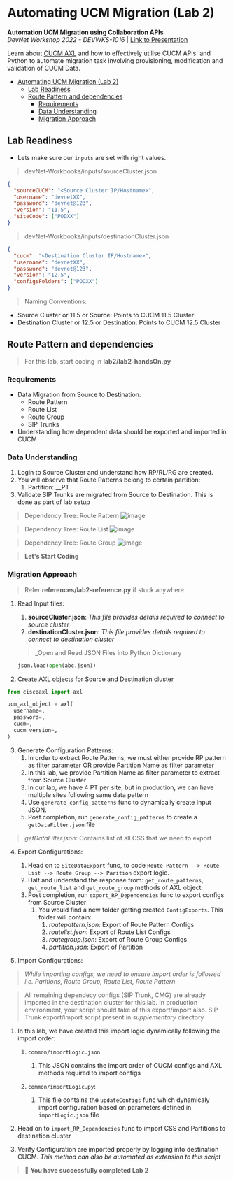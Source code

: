 # Automating UCM Migration (Lab 2)
**Automation UCM Migration using Collaboration APIs**  
*DevNet Workshop 2022 - DEVWKS-1016* | [Link to Presentation](xxx.pptx) 

Learn about [CUCM AXL](https://developer.cisco.com/docs/axl-developer-guide/) and how to effectively utilise CUCM APIs' and Python to automate migration task involving provisioning, modification and validation of CUCM Data.



- [Automating UCM Migration (Lab 2)](#automating-ucm-migration-lab-2)
  - [Lab Readiness](#lab-readiness)
  - [Route Pattern and dependencies](#route-pattern-and-dependencies)
    - [Requirements](#requirements)
    - [Data Understanding](#data-understanding)
    - [Migration Approach](#migration-approach)


## Lab Readiness

- Lets make sure our `inputs` are set with right values.
 > devNet-Workbooks/inputs/sourceCluster.json
  ```json
  {
    "sourceCUCM": "<Source Cluster IP/Hostname>",
    "username": "devnetXX",
    "password": "devnet@123",
    "version": "11.5",
    "siteCode": ["PODXX"]
  }
  ```
  > devNet-Workbooks/inputs/destinationCluster.json
  ```json
  {
    "cucm": "<Destination Cluster IP/Hostname>",
    "username": "devnetXX",
    "password": "devnet@123",
    "version": "12.5",
    "configsFolders": ["PODXX"]
  }
  ```
  > Naming Conventions:
  - Source Cluster or 11.5 or Source: Points to CUCM 11.5 Cluster
  - Destination Cluster or 12.5 or Destination: Points to CUCM 12.5 Cluster

## Route Pattern and dependencies

> For this lab, start coding in **lab2/lab2-handsOn.py**

### Requirements

- Data Migration from Source to Destination:
  - Route Pattern
  - Route List
  - Route Group
  - SIP Trunks
- Understanding how dependent data should be exported and imported in CUCM

### Data Understanding
1. Login to Source Cluster and understand how RP/RL/RG are created.
2. You will observe that Route Patterns belong to certain partition:
   1. Partition: <siteCode>_<type>_PT
3. Validate SIP Trunks are migrated from Source to Destination. This is done as part of lab setup

> Dependency Tree: Route Pattern
![image](https://user-images.githubusercontent.com/40081345/169755205-6f4966a4-af10-4580-9da8-fbb933998799.png)

> Dependency Tree: Route List
![image](https://user-images.githubusercontent.com/40081345/169755500-ae244b84-6087-43bb-b061-bd39efb22743.png)

> Dependency Tree: Route Group
![image](https://user-images.githubusercontent.com/40081345/169755343-7613817c-f6fe-4bb1-ac73-b05145767d8a.png)


> **Let's Start Coding**

### Migration Approach
> Refer **references/lab2-reference.py** if stuck anywhere


1. Read Input files:
   1. **sourceCluster.json**: _This file provides details required to connect to source cluster_ 
   2. **destinationCluster.json**: _This file provides details required to connect to destination cluster_

    > _Open and Read JSON Files into Python Dictionary
    ```python
    json.load(open(abc.json))
    ```

2. Create AXL objects for Source and Destination cluster
   
  ```python
  from ciscoaxl import axl

  ucm_axl_object = axl(
    username=,
    password=,
    cucm=,
    cucm_version=,
  )
  ```
3. Generate Configuration Patterns:
   1. In order to extract Route Patterns, we must either provide RP pattern as filter parameter OR provide Partition Name as filter parameter
   2. In this lab, we provide Partition Name as filter parameter to extract from Source Cluster
   3. In our lab, we have 4 PT per site, but in production, we can have multiple sites following same data pattern
   4. Use `generate_config_patterns` func to dynamically create Input JSON. 
   5. Post completion, run `generate_config_patterns` to create a `getDataFilter.json` file

> _getDataFilter.json_: Contains list of all CSS that we need to export

4. Export Configurations:
   1. Head on to `SiteDataExport` func, to code `Route Pattern --> Route List --> Route Group --> Parition` export logic. 
   2. Halt and understand the response from: `get_route_patterns`, `get_route_list` and `get_route_group` methods of AXL object.
   3. Post completion, run `export_RP_Dependencies` func to export configs from Source Cluster
      1. You would find a new folder getting created `ConfigExports`. This folder will contain:
         1. *routepattern.json*: Export of Route Pattern Configs
         2. *routelist.json*: Export of Route List Configs
         3. *routegroup.json*: Export of Route Group Configs
         4. *partition.json*: Export of Partition

5. Import Configurations:
  > _While importing configs, we need to ensure import order is followed i.e. Paritions, Route Group, Route List, Route Pattern_

  > All remaining dependecy configs (SIP Trunk, CMG) are already imported in the destination cluster for this lab. In production environment, your script should take of this export/import also. SIP Trunk export/import script present in _supplementary_ directory

   1. In this lab, we have created this import logic dynamically following the import order:
      1. `common/importLogic.json`
         1. This JSON contains the import order of CUCM configs and AXL methods required to import configs
   
      2. `common/importLogic.py`: 
         1. This file contains the `updateConfigs` func which dynamicaly import configuration based on parameters defined in `importLogic.json` file
   
   2. Head on to `import_RP_Dependencies` func to import CSS and Partitions to destination cluster

6. Verify Configuration are imported properly by logging into destination CUCM. _This method can also be automated as extension to this script_


> 🥁 **You have successfully completed Lab 2**

